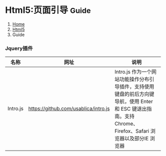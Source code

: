 # <span class="fa fa-html5" aria-hidden="true"></span> Html5:页面引导 <small>Guide</small>

<ol class="breadcrumb"><li><a href="/">Home</a></li><li><a href="/client/html5/overview.md">Html5</a></li><li class="active">Guide</li></ol>

### Jquery插件
|名称|网址|说明|
|------|------|------|
|Intro.js|https://github.com/usablica/intro.js|Intro.js 作为一个网站功能操作分布引导插件，支持使用键盘的前后方向键导航，使用 Enter 和 ESC 键退出指南。支持 Chrome、Firefox、Safari 浏览器以及部分IE 浏览器|

